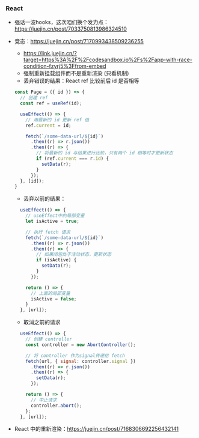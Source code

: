 ### React

- 强话一波hooks，这次咱们换个发力点： https://juejin.cn/post/7033750813986324510

- 竞态：https://juejin.cn/post/7170993438509236255
  - https://link.juejin.cn/?target=https%3A%2F%2Fcodesandbox.io%2Fs%2Fapp-with-race-condition-fzyrj5%3Ffrom-embed
  - 强制重新挂载组件而不是重新渲染 (只看机制)
  - 丢弃错误的结果：React ref 比较前后 id 是否相等
  ``` js
  const Page = ({ id }) => {
    // 创建 ref
    const ref = useRef(id);

    useEffect(() => {
      // 用最新的 id 更新 ref 值
      ref.current = id;

      fetch(`/some-data-url/${id}`)
        .then((r) => r.json())
        .then((r) => {
          // 将最新的 id 与结果进行比较，只有两个 id 相等时才更新状态
          if (ref.current === r.id) {
            setData(r);
          }
        });
    }, [id]);
  }
  ```
  - 丢弃以前的结果：
  ``` js
    useEffect(() => {
      // useEffect中的局部变量
      let isActive = true;

      // 执行 fetch 请求
      fetch(`/some-data-url/${id}`)
        .then((r) => r.json())
        .then((r) => {
          // 如果闭包处于活动状态，更新状态
          if (isActive) {
            setData(r);
          }
        });

      return () => {
        // 上面的局部变量
        isActive = false;
      }
    }, [url]);
  ```
  - 取消之前的请求
  ``` js
    useEffect(() => {
      // 创建 controller
      const controller = new AbortController();

      // 将 controller 作为signal传递给 fetch
      fetch(url, { signal: controller.signal })
        .then((r) => r.json())
        .then((r) => {
          setData(r);
        });

      return () => {
        // 中止请求
        controller.abort();
      };
    }, [url]);
  ```

- React 中的重新渲染：https://juejin.cn/post/7168306692256432141

